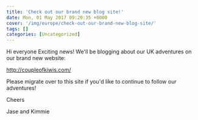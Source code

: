 ```yaml
---
title: 'Check out our brand new blog site!'
date: Mon, 01 May 2017 09:20:35 +0000
cover: '/img/europe/check-out-our-brand-new-blog-site/'
tags: []
categories: [Uncategorized]
---
```


Hi everyone Exciting news! We'll be blogging about our UK adventures on our brand new website:

http://coupleofkiwis.com/

Please migrate over to this site if you'd like to continue to follow our adventures!

Cheers

Jase and Kimmie